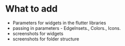 # What to add

- Parameters for widgets in the flutter libraries
- passing in parameters - EdgeInsets., Colors., Icons.
- screenshots for widgets
- screenshots for folder structure